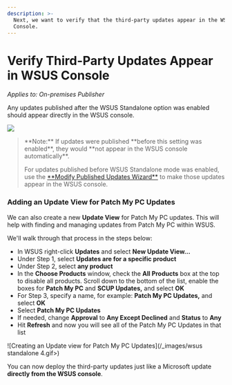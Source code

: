 ```yaml
---
description: >-
  Next, we want to verify that the third-party updates appear in the WSUS
  Console.
---
```


# Verify Third-Party Updates Appear in WSUS Console

_Applies to: On-premises Publisher_

Any updates published after the WSUS Standalone option was enabled should appear directly in the WSUS console.

![](/_images/image-(1133).png>)

<blockquote class="wp-block-quote">
<p>**Note:** If updates were published **before this setting was enabled**, they would **not appear in the WSUS console automatically**.</p>
<p>For updates published before WSUS Standalone mode was enabled, use the <a href="https://patchmypc.com/modify-published-third-party-updates-wizard">**Modify Published Updates Wizard**</a> to make those updates appear in the WSUS console.</p>
</blockquote>

### Adding an Update View for Patch My PC Updates

We can also create a new **Update View** for Patch My PC updates. This will help with finding and managing updates from Patch My PC within WSUS.&#x20;

We'll walk through that process in the steps below:

* In WSUS right-click **Updates** and select **New Update View...**
* Under Step 1, select **Updates are for a specific product**
* Under Step 2, select **any product**
* In the **Choose Products** window, check the **All Products** box at the top to disable all products. Scroll down to the bottom of the list, enable the boxes for **Patch My PC** and **SCUP Updates,** and select **OK**
* For Step 3, specify a name, for example: **Patch My PC Updates,** and select **OK**
* Select **Patch My PC Updates**
* If needed, change **Approval** to **Any Except Declined** and **Status** to **Any**
* Hit **Refresh** and now you will see all of the Patch My PC Updates in that list&#x20;

![Creating an Update view for Patch My PC Updates](/_images/wsus standalone 4.gif>)

You can now deploy the third-party updates just like a Microsoft update **directly from the WSUS console**.